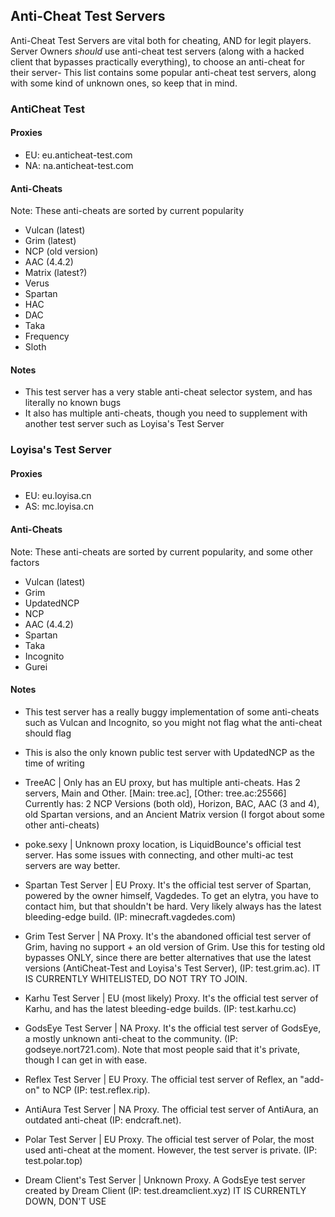 ## Anti-Cheat Test Servers

Anti-Cheat Test Servers are vital both for cheating, AND for legit players. Server Owners *should* use anti-cheat test servers (along with a hacked client that bypasses practically everything), to choose an anti-cheat for their server-
This list contains some popular anti-cheat test servers, along with some kind of unknown ones, so keep that in mind.
### AntiCheat Test
#### Proxies
- EU: eu.anticheat-test.com
- NA: na.anticheat-test.com
#### Anti-Cheats
Note: These anti-cheats are sorted by current popularity
 - Vulcan (latest)
 - Grim (latest)
 - NCP (old version)
 - AAC (4.4.2)
 - Matrix (latest?)
 - Verus
 - Spartan
 - HAC
 - DAC
 - Taka
 - Frequency
 - Sloth
#### Notes
- This test server has a very stable anti-cheat selector system, and has literally no known bugs
- It also has multiple anti-cheats, though you need to supplement with another test server such as Loyisa's Test Server

### Loyisa's Test Server
#### Proxies
- EU: eu.loyisa.cn
- AS: mc.loyisa.cn
#### Anti-Cheats
Note: These anti-cheats are sorted by current popularity, and some other factors
- Vulcan (latest)
- Grim
- UpdatedNCP
- NCP
- AAC (4.4.2)
- Spartan
- Taka
- Incognito
- Gurei
#### Notes
- This test server has a really buggy implementation of some anti-cheats such as Vulcan and Incognito, so you might not flag what the anti-cheat should flag
- This is also the only known public test server with UpdatedNCP as the time of writing

- TreeAC | Only has an EU proxy, but has multiple anti-cheats. Has 2 servers, Main and Other. [Main: tree.ac], [Other: tree.ac:25566] Currently has: 2 NCP Versions (both old), Horizon, BAC, AAC (3 and 4), old Spartan versions, and an Ancient Matrix version (I forgot about some other anti-cheats)

- poke.sexy | Unknown proxy location, is LiquidBounce's official test server. Has some issues with connecting, and other multi-ac test servers are way better.

- Spartan Test Server | EU Proxy. It's the official test server of Spartan, powered by the owner himself, Vagdedes. To get an elytra, you have to contact him, but that shouldn't be hard. Very likely always has the latest bleeding-edge build. (IP: minecraft.vagdedes.com)


- Grim Test Server | NA Proxy. It's the abandoned official test server of Grim, having no support + an old version of Grim. Use this for testing old bypasses ONLY, since there are better alternatives that use the latest versions (AntiCheat-Test and Loyisa's Test Server), (IP: test.grim.ac). IT IS CURRENTLY WHITELISTED, DO NOT TRY TO JOIN.


- Karhu Test Server | EU (most likely) Proxy. It's the official test server of Karhu, and has the latest bleeding-edge builds. (IP: test.karhu.cc)


- GodsEye Test Server | NA Proxy. It's the official test server of GodsEye, a mostly unknown anti-cheat to the community. (IP: godseye.nort721.com). Note that most people said that it's private, though I can get in with ease.


- Reflex Test Server | EU Proxy. The official test server of Reflex, an "add-on" to NCP (IP: test.reflex.rip).


- AntiAura Test Server | NA Proxy. The official test server of AntiAura, an outdated anti-cheat (IP: endcraft.net).

- Polar Test Server | EU Proxy. The official test server of Polar, the most used anti-cheat at the moment. However, the test server is private. (IP: test.polar.top)


- Dream Client's Test Server | Unknown Proxy. A GodsEye test server created by Dream Client (IP: test.dreamclient.xyz) IT IS CURRENTLY DOWN, DON'T USE
